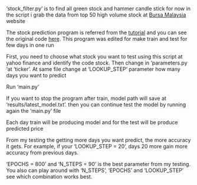 ‘stock_filter.py’ is to find all green stock and hammer candle stick for now in the script i grab the data from top 50 high volume stock at [Bursa Malaysia]( https://www.bursamalaysia.com/market_information/shariah_compliant_equities_prices?top_stock=top_active&per_page=50&page=1) website

The stock prediction program is referred from the [tutorial](https://www.thepythoncode.com/article/stock-price-prediction-in-python-using-tensorflow-2-and-keras) and you can see the original code [here]( https://github.com/x4nth055/pythoncode-tutorials/tree/master/machine-learning/stock-prediction). This program was edited for make train and test for few days in one run

First, you need to choose what stock you want to test using this script at yahoo finance and identify the code stock. Then change in ‘parameters.py ‘at ‘ticker’. At same file change at ‘LOOKUP_STEP‘  parameter how many days you want to predict

Run ‘main.py’

If you want to stop the program after train, model path will save at ‘results/latest_model.txt’. then you can continue test the model by running again the ‘main.py’ file

Each day train will be producing model and for the test will be produce predicted price

From my testing the getting more days you want predict, the more accuracy it gets. For example, if your ‘LOOKUP_STEP = 20’, days 20 more gain more accuracy from previous days.

‘EPOCHS = 800’ and ‘N_STEPS = 90’ is the best parameter from my testing. You also can play around with ‘N_STEPS’, ‘EPOCHS’ and ‘LOOKUP_STEP’ see which combination works best.
